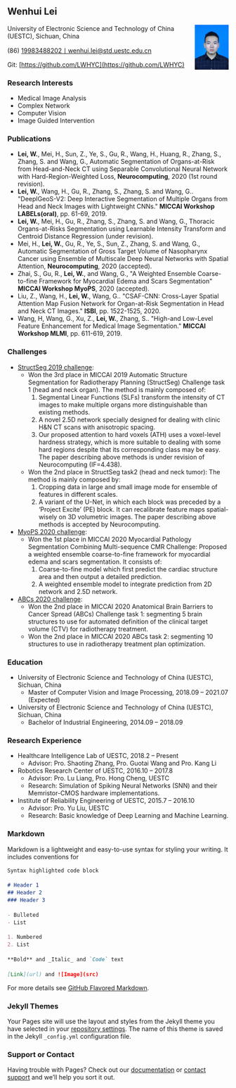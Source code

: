 ## Wenhui Lei
<img src="./IMG/img.JPG" style="zoom:10%" align="right">
University of Electronic Science and Technology of China (UESTC), Sichuan, China

(86) 19983488202丨wenhui.lei@std.uestc.edu.cn

Git: [https://github.com/LWHYC](https://github.com/LWHYC)

### Research Interests
-	Medical Image Analysis
-	Complex Network
-	Computer Vision
-	Image Guided Intervention

### Publications
-	**Lei, W.**, Mei, H., Sun, Z., Ye, S., Gu, R., Wang, H., Huang, R., Zhang, S., Zhang, S. and Wang, G., Automatic Segmentation of Organs-at-Risk from Head-and-Neck CT using Separable Convolutional Neural Network with Hard-Region-Weighted Loss, **Neurocomputing**, 2020 (1st round revision).
-	**Lei, W.**, Wang, H., Gu, R., Zhang, S., Zhang, S. and Wang, G.. "DeepIGeoS-V2: Deep Interactive Segmentation of Multiple Organs from Head and Neck Images with Lightweight CNNs."  **MICCAI Workshop LABELs(oral)**, pp. 61-69, 2019.
-	**Lei, W.**, Mei, H., Gu, R., Zhang, S., Zhang, S. and Wang, G., Thoracic Organs-at-Risks Segmentation using Learnable Intensity Transform and Centroid Distance Regression (under revision).
-	Mei, H., **Lei, W.**, Gu, R., Ye, S., Sun, Z., Zhang, S. and Wang, G., Automatic Segmentation of Gross Target Volume of Nasopharynx Cancer using Ensemble of Multiscale Deep Neural Networks with Spatial Attention, **Neurocomputing**, 2020 (accepted).
-	Zhai, S., Gu, R., **Lei, W.**, and Wang, G., "A Weighted Ensemble Coarse-to-fine Framework for Myocardial Edema and Scars Segmentation" **MICCAI Workshop MyoPS**, 2020 (accepted).
-	Liu, Z., Wang, H., **Lei, W.**, Wang, G.. "CSAF-CNN: Cross-Layer Spatial Attention Map Fusion Network for Organ-at-Risk Segmentation in Head and Neck CT Images." **ISBI**, pp. 1522-1525, 2020.
-	Wang, H, Wang, G., Xu, Z., **Lei, W.**, Zhang, S.. "High-and Low-Level Feature Enhancement for Medical Image Segmentation." **MICCAI Workshop MLMI**, pp. 611-619, 2019.

### Challenges

- [StructSeg 2019 challenge](http://www.structseg-challenge.org/#/): 
    - Won the 3rd place in MICCAI 2019 Automatic Structure Segmentation for Radiotherapy Planning (StructSeg) Challenge task 1 (head and neck organ). The method is mainly composed of:
      1. Segmental Linear Functions (SLFs) transform the intensity of CT images to make multiple organs more distinguishable than existing methods. 
      2. A novel 2.5D network specially designed for dealing with clinic H&N CT scans with anisotropic spacing. 
      3. Our proposed attention to hard voxels (ATH) uses a voxel-level hardness strategy, which is more suitable to dealing with some hard regions despite that its corresponding class may be easy. 
      The paper describing above methods is under revision of Neurocomputing (IF=4.438).
    - Won the 2nd place in StructSeg task2 (head and neck tumor): The method is mainly composed by: 
      1. Cropping data in large and small image mode for ensemble of features in different scales. 
      2. A variant of the U-Net, in which each block was preceded by a ‘Project Excite’ (PE) block. It can recalibrate feature maps spatial-wisely on 3D volumetric images. 
      The paper describing above methods is accepted by Neurocomputing.
- [MyoPS 2020 challenge](http://www.sdspeople.fudan.edu.cn/zhuangxiahai/0/MyoPS20/):
    - Won the 1st place in MICCAI 2020 Myocardial Pathology Segmentation Combining Multi-sequence CMR Challenge: Proposed a weighted ensemble coarse-to-fine framework for myocardial edema and scars segmentation. It consists of:
        1. Coarse-to-fine model which first predict the cardiac structure area and then output a detailed prediction.
        2. A weighted ensemble model to integrate prediction from 2D network and 2.5D network.
- [ABCs 2020 challenge](https://abcs.mgh.harvard.edu/):
    - Won the 2nd place in MICCAI 2020 Anatomical Brain Barriers to Cancer Spread (ABCs) Challenge task 1: segmenting 5 brain structures to use for automated definition of the clinical target volume (CTV) for radiotherapy treatment.
    - Won the 2nd place in MICCAI 2020 ABCs task 2: segmenting 10 structures to use in radiotherapy treatment plan optimization.

### Education
- University of Electronic Science and Technology of China (UESTC), Sichuan, China
    - Master of Computer Vision and Image Processing, 2018.09 – 2021.07 (Expected)
- University of Electronic Science and Technology of China (UESTC), Sichuan, China
    - Bachelor of Industrial Engineering, 2014.09 – 2018.09
    
### Research Experience
- Healthcare Intelligence Lab of UESTC, 2018.2 – Present
    - Advisor: Pro. Shaoting Zhang, Pro. Guotai Wang and Pro. Kang Li
- Robotics Research Center of UESTC, 2016.10 – 2017.8
    - Advisor: Pro. Lu Liang, Pro. Hong Cheng, UESTC
    - Research: Simulation of Spiking Neural Networks (SNN) and their Memristor-CMOS hardware implementations.
- Institute of Reliability Engineering of UESTC, 2015.7 – 2016.10
    - Advisor: Pro. Yu Liu, UESTC
    - Research: Basic knowledge of Deep Learning and Machine Learning.

### Markdown

Markdown is a lightweight and easy-to-use syntax for styling your writing. It includes conventions for

```markdown
Syntax highlighted code block

# Header 1
## Header 2
### Header 3

- Bulleted
- List

1. Numbered
2. List

**Bold** and _Italic_ and `Code` text

[Link](url) and ![Image](src)
```

For more details see [GitHub Flavored Markdown](https://guides.github.com/features/mastering-markdown/).

### Jekyll Themes

Your Pages site will use the layout and styles from the Jekyll theme you have selected in your [repository settings](https://github.com/LWHYC/LWHYC.github.io/settings). The name of this theme is saved in the Jekyll `_config.yml` configuration file.

### Support or Contact

Having trouble with Pages? Check out our [documentation](https://docs.github.com/categories/github-pages-basics/) or [contact support](https://github.com/contact) and we’ll help you sort it out.
